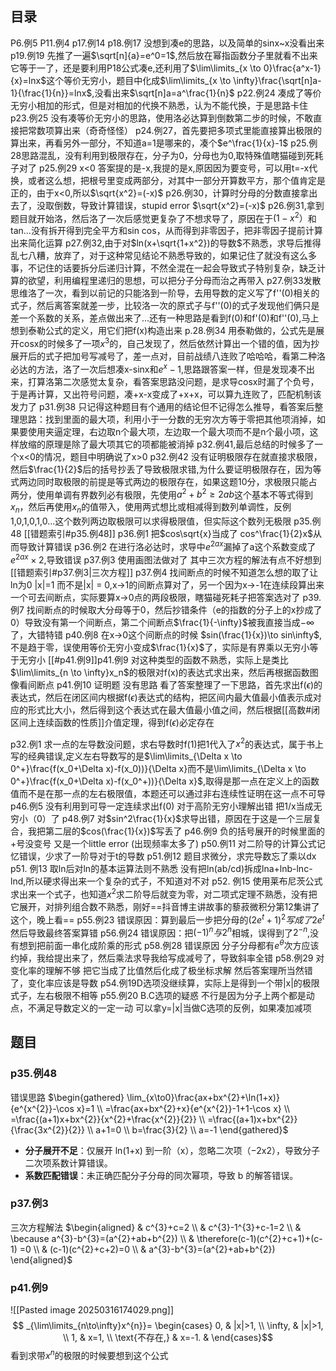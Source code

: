 ## 目录
P6.例5
P11.例4
p17.例14
p18.例17 没想到凑e的思路，以及简单的sinx~x没看出来 
p19.例19 先推了一遍$\sqrt[n]{a}=e^0=1$,然后放在幂指函数分子里就看不出来它等于一了，还是要利用P18公式凑e,还利用了$\lim\limits_{x \to 0}\frac{a^x-1}{x}=lnx$这个等价无穷小，题目中化成$\lim\limits_{x \to \infty}\frac{\sqrt[n]a-1}{\frac{1}{n}}=lnx$,没看出来$\sqrt[n]a=a^\frac{1}{n}$ 
p22.例24 凑成了等价无穷小相加的形式，但是对相加的代换不熟悉，认为不能代换，于是思路卡住
p23.例25 没有凑等价无穷小的思路，使用洛必达算到倒数第二步的时候，不敢直接把常数项算出来（奇奇怪怪）
p24.例27，首先要把多项式里能直接算出极限的算出来，再看另外一部分，不知道a=1是哪来的，凑个$e^\frac{1}{x}-1$
p25.例28思路混乱，没有利用到极限存在，分子为0，分母也为0,取特殊值瞎猫碰到死耗子对了
p25.例29 x<0 答案提的是-x,我提的是x,原因因为要变号，可以用t=-x代换，或者这么想，把根号里变成两部分，对其中一部分开算数平方，那个值肯定是正的，由于x<0,所以$\sqrt{x^2}=(-x)$
p26.例30，计算时分母的分数直接拿出去了，没取倒数，导致计算错误，stupid error
$\sqrt{x^2}=(-x)$
p26.例31,拿到题目就开始洛，然后洛了一次后感觉更复杂了不想求导了，原因在于$(1-x^2）$和tan...没有拆开得到完全平方和sin cos，从而得到非零因子，把非零因子提前计算出来简化运算
p27.例32,由于对$ln(x+\sqrt{1+x^2})的导数$不熟悉，求导后推得乱七八糟，放弃了，对于这种常见结论不熟悉导致的，如果记住了就没有这么多事，不记住的话要拆分后递归计算，不然全混在一起会导致式子特别复杂，缺乏计算的欲望，利用编程里递归的思想，可以把分子分母而治之再带入
p27.例33发散思维洛了一次，看到以前记的只能洛到一阶导，去用导数的定义写了f''(0)相关的式子，然后离答案就差一步，比较洛一次的原式子与f''(0)的式子发现他们俩只是差一个系数的关系，差点做出来了...还有一种思路是看到f(0)和f'(0)和f''(0),马上想到泰勒公式的定义，用它们把f(x)构造出来
p.28.例34 用泰勒做的，公式先是展开cosx的时候多了一项$x^3$的，自己发现了，然后依然计算出一个错的值，因为抄展开后的式子把加号写减号了，差一点对，目前战绩八连败了哈哈哈，看第二种洛必达的方法，洛了一次后想凑x-sinx和$e^x-1$,思路跟答案一样，但是发现凑不出来，打算洛第二次感觉太复杂，看答案思路没问题，是求导cosx时漏了个负号，于是再计算，又出符号问题，凑+x-x变成了+x+x，可以算九连败了，匹配机制该发力了
p31.例38 只记得这种题目有个通用的结论但不记得怎么推导，看答案后整理思路：找到里面的最大项，利用小于一分数的无穷次方等于零把其他项消掉，如果要使用夹逼定理，右边取n个最大项，左边取一个最大项而不是n个最小项，这样放缩的原理是除了最大项其它的项都能被消掉
p32.例41,最后总结的时候多了一个x<0的情况，题目中明确说了x>0
p32.例42 没有证明极限存在就直接求极限，然后$\frac{1}{2}$后的括号抄丢了导致极限求错,为什么要证明极限存在，因为等式两边同时取极限的前提是等式两边的极限存在，如果这题10分，求极限只能占两分，使用单调有界数列必有极限，先使用$a^2+b^2 \geq 2ab$这个基本不等式得到$x_n$，然后再使用$x_n$的值带入，使用两式想比或相减得到数列单调性，反例1,0,1,0,1,0...这个数列两边取极限可以求得极限值，但实际这个数列无极限
p35.例48 [[错题索引#p35.例48]] 
p36.例1 把$cos\sqrt{x}当成了 cos^\frac{1}{2}x$从而导致计算错误
p36.例2 在进行洛必达时，求导中$e^{2ax}$漏掉了a这个系数变成了$e^{2ax}\times 2$,导致错误
p37.例3 使用画图法做对了 其中三次方程的解法有点不好想到[[错题索引#p37.例3|三次方程]] 
p37.例4 找间断点的时候不知道怎么想的取了让ln为0 |x|=1 而不是|x| = 0,x->1的间断点算对了，另一个因为x->-1在连续段算出来一个可去间断点，实际要算x->0点的两段极限，瞎猫碰死耗子把答案选对了
p39.例7 找间断点的时候取大分母等于0，然后抄错条件（e的指数的分子上的x抄成了0）导致没有第一个间断点，第二个间断点$\frac{1}{-\infty}$被我直接当成$-\infty$了，大错特错 
p40.例8 在x->0这个间断点的时候 $sin(\frac{1}{x})\to sin\infty$,不是趋于零，误使用等价无穷小变成$\frac{1}{x}$了，实际是有界乘以无穷小等于无穷小
[[#p41.例9]]p41.例9 对这种类型的函数不熟悉，实际上是类比$\lim\limits_{n \to \infty}x_n$的极限对f(x)的表达式求出来，然后再根据函数图像看间断点 
p41.例10 证明题 没有思路 看了答案整理了一下思路，首先求出f($\epsilon$)的表达式，然后在闭区间内根据f($\epsilon$)表达式的结构，把区间内最大值最小值表示成对应的形式比大小，然后得到这个表达式在最大值最小值之间，然后根据[[高数#闭区间上连续函数的性质]]介值定理，得到f($\epsilon$)必定存在

p32.例1 求一点的左导数没问题，求右导数时f(1)把1代入了$x^2$的表达式，属于书上写的经典错误,定义左右导数写的是$\lim\limits_{\Delta x \to 0^+}\frac{f(x_0+\Delta x)-f(x_0))}{\Delta x}而不是\lim\limits_{\Delta x \to 0^+}\frac{f(x_0+\Delta x)-f(x_0^+))}{\Delta x}$,取得是那一点在定义上的函数值而不是在那一点的左右极限值，本题还可以通过非右连续性证明在这一点不可导
p46.例5 没有利用到可导一定连续求出f(0) 对于高阶无穷小理解出错 把1/x当成无穷小（0）了
p48.例7 对$sin^2\frac{1}{x}$求导出错，原因在于这是一个三层复合，我把第二层的$cos(\frac{1}{x})$写丢了
p46.例9 负的括号展开的时候里面的+号没变号 又是一个little error (出现频率太多了)
p50.例11 对二阶导的计算公式记忆错误，少求了一阶导对于t的导数
p51.例12 题目求微分，求完导数忘了乘以dx
p51. 例13 取ln后对ln的基本运算法则不熟悉 没有把ln(ab/cd)拆成lna+lnb-lnc-lnd,所以硬求得出来一个复杂的式子，不知道对不对
p52. 例15 使用莱布尼茨公式求出来一个式子，也知道$x^2$求二阶导后就变为零，对二项式定理不熟悉，没有把它展开，对排列组合数不熟悉，刚好==抖音博主讲故事的藜菽微积分第12集讲了这个，晚上看==
p55.例23 错误原因：算到最后一步把分母的$(2e^t+1)^2写成了2e^t$然后导致最终答案算错
p56.例24 错误原因：把$(-1)^n与2^n$相城，误得到了$2^{-n}$,没有想到把前面一串化成阶乘的形式
p58.例28 错误原因 分子分母都有$e^\theta$次方应该约掉，我给提出来了，然后乘法求导我给写成减号了，导致斜率全错
p58.例29 对变化率的理解不够 把它当成了比值然后化成了极坐标求解 然后答案理所当然错了，变化率应该是导数
p54.例19D选项没继续算，实际上是得到一个带|x|的极限式子，左右极限不相等
p55.例20 B.C选项的疑惑 不行是因为分子上两个都是动点，不满足导数定义的一定一动 可以拿y=|x|当做C选项的反例，如果凑加减项
## 题目

### p35.例48
错误思路
$\begin{gathered} \lim_{x\to0}\frac{ax+bx^{2}+\ln(1+x)}{e^{x^{2}}-\cos x}=1 \\ =\frac{ax+bx^{2}+x}{e^{x^{2}}-1+1-\cos x} \\ =\frac{(a+1)x+bx^{2}}{x^{2}+\frac{x^{2}}{2}} \\ =\frac{(a+1)x+bx^{2}}{\frac{3x^{2}}{2}} \\ a+1=0 \\ b=\frac{3}{2} \\ a=-1 \end{gathered}$
- **分子展开不足**：仅展开 ln(1+x) 到一阶（x），忽略二次项（−2x2​），导致分子二次项系数计算错误。
- ​**系数匹配错误**：未正确匹配分子分母的同次幂项，导致 b 的解答错误。
### p37.例3
三次方程解法
$\begin{aligned} & c^{3}+c=2 \\ & c^{3}-1^{3}+c-1=2 \\ & \because a^{3}-b^{3}=(a^{2}+ab+b^{2}) \\ & \therefore(c-1)(c^{2}+c+1)+(c-1) =0 \\ & (c-1)(c^{2}+c+2)=0 \\ & a^{3}-b^{3}=(a^{2}+ab+b^{2}) \end{aligned}$
### p41.例9
![[Pasted image 20250316174029.png]]
$$
_{\lim\limits_{n\to\infty}x^{n}}=
\begin{cases}
0, & |x|>1, \\
\infty, & |x|>1, \\
1, & x=1, \\
\text{不存在,} & x=-1. & 
\end{cases}$$
看到求带$x^n$的极限的时候要想到这个公式